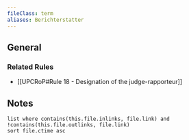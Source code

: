 ```yaml
---
fileClass: term
aliases: Berichterstatter
---
```


## General

### Related Rules

- [[UPCRoP#Rule 18 - Designation of the judge-rapporteur]]

## Notes

````dataview 
list where contains(this.file.inlinks, file.link) and !contains(this.file.outlinks, file.link)
sort file.ctime asc
````
